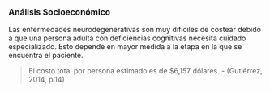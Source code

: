 ### Análisis Socioeconómico

Las enfermedades neurodegenerativas son muy difíciles de costear debido a que una persona adulta con deficiencias cognitivas necesita cuidado especializado. Esto depende en mayor medida a la etapa en la que se encuentra el paciente.
> El costo total por persona estimado es de $6,157 dólares. - (Gutiérrez, 2014, p.14)